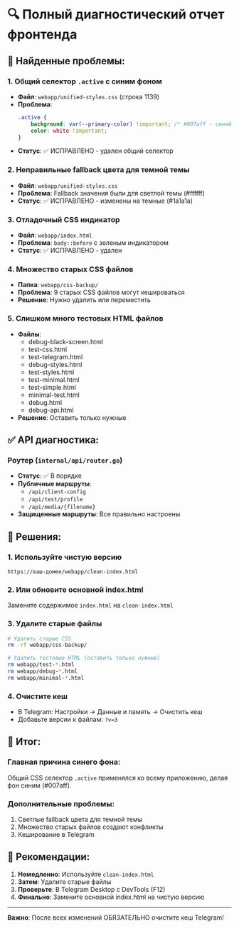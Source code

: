 # 🔍 Полный диагностический отчет фронтенда

## 🔴 Найденные проблемы:

### 1. **Общий селектор `.active` с синим фоном**
- **Файл**: `webapp/unified-styles.css` (строка 1139)
- **Проблема**: 
  ```css
  .active {
      background: var(--primary-color) !important; /* #007aff - синий */
      color: white !important;
  }
  ```
- **Статус**: ✅ ИСПРАВЛЕНО - удален общий селектор

### 2. **Неправильные fallback цвета для темной темы**
- **Файл**: `webapp/unified-styles.css`
- **Проблема**: Fallback значения были для светлой темы (#ffffff)
- **Статус**: ✅ ИСПРАВЛЕНО - изменены на темные (#1a1a1a)

### 3. **Отладочный CSS индикатор**
- **Файл**: `webapp/index.html`
- **Проблема**: `body::before` с зеленым индикатором
- **Статус**: ✅ ИСПРАВЛЕНО - удален

### 4. **Множество старых CSS файлов**
- **Папка**: `webapp/css-backup/`
- **Проблема**: 9 старых CSS файлов могут кешироваться
- **Решение**: Нужно удалить или переместить

### 5. **Слишком много тестовых HTML файлов**
- **Файлы**:
  - debug-black-screen.html
  - test-css.html
  - test-telegram.html
  - debug-styles.html
  - test-styles.html
  - test-minimal.html
  - test-simple.html
  - minimal-test.html
  - debug.html
  - debug-api.html
- **Решение**: Оставить только нужные

## ✅ API диагностика:

### Роутер (`internal/api/router.go`)
- **Статус**: ✅ В порядке
- **Публичные маршруты**:
  - `/api/client-config`
  - `/api/test/profile`
  - `/api/media/{filename}`
- **Защищенные маршруты**: Все правильно настроены

## 🚀 Решения:

### 1. **Используйте чистую версию**
```
https://ваш-домен/webapp/clean-index.html
```

### 2. **Или обновите основной index.html**
Замените содержимое `index.html` на `clean-index.html`

### 3. **Удалите старые файлы**
```bash
# Удалить старые CSS
rm -rf webapp/css-backup/

# Удалить тестовые HTML (оставить только нужные)
rm webapp/test-*.html
rm webapp/debug-*.html
rm webapp/minimal-*.html
```

### 4. **Очистите кеш**
- В Telegram: Настройки → Данные и память → Очистить кеш
- Добавьте версии к файлам: `?v=3`

## 📝 Итог:

### Главная причина синего фона:
Общий CSS селектор `.active` применялся ко всему приложению, делая фон синим (#007aff).

### Дополнительные проблемы:
1. Светлые fallback цвета для темной темы
2. Множество старых файлов создают конфликты
3. Кеширование в Telegram

## 🎯 Рекомендации:

1. **Немедленно**: Используйте `clean-index.html`
2. **Затем**: Удалите старые файлы
3. **Проверьте**: В Telegram Desktop с DevTools (F12)
4. **Финально**: Замените основной index.html на чистую версию

---

**Важно**: После всех изменений ОБЯЗАТЕЛЬНО очистите кеш Telegram! 